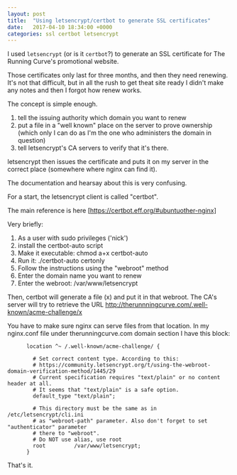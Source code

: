 ```yaml
---
layout: post
title:  "Using letsencrypt/certbot to generate SSL certificates"
date:   2017-04-10 18:34:00 +0000
categories: ssl certbot letsencrypt
---
```


I used `letsencrypt` (or is it `certbot`?) to generate an SSL certificate for The Running Curve's promotional website.

Those certificates only last for three months, and then they need renewing. It's not that difficult, but in all the rush to get theat site ready I didn't make any notes and then I forgot how renew works.

The concept is simple enough.
1. tell the issuing authority which domain you want to renew
2. put a file in a "well known" place on the server to prove ownership (which only I can do as I'm the one who administers the domain in question)
3. tell letsencrypt's CA servers to verify that it's there. 

letsencrypt then issues the certificate and puts it on my server in the correct place (somewhere where nginx can find it).

The documentation and hearsay about this is very confusing.

For a start, the letsencrypt client is called "certbot".

The main reference is here [https://certbot.eff.org/#ubuntuother-nginx]

Very briefly:
1. As a user with sudo privileges ('nick')
2. install the certbot-auto script
3. Make it executable: chmod a+x certbot-auto
4. Run it: ./certbot-auto certonly
5. Follow the instructions using the "webroot" method
6. Enter the domain name you want to renew
7. Enter the webroot: /var/www/letsencrypt

Then, certbot will generate a file (x) and put it in that webroot. The CA's server will try to retrieve the URL 
http://therunnningcurve.com/.well-known/acme-challenge/x

You have to make sure nginx can serve files from that location. In my nginx.conf file under therunningcurve.com domain section I have this block:

```
      location ^~ /.well-known/acme-challenge/ {

        # Set correct content type. According to this:
        # https://community.letsencrypt.org/t/using-the-webroot-domain-verification-method/1445/29
        # Current specification requires "text/plain" or no content header at all.
        # It seems that "text/plain" is a safe option.
        default_type "text/plain";

        # This directory must be the same as in /etc/letsencrypt/cli.ini
        # as "webroot-path" parameter. Also don't forget to set "authenticator" parameter
        # there to "webroot".
        # Do NOT use alias, use root
        root         /var/www/letsencrypt;
      } 
```

That's it.
